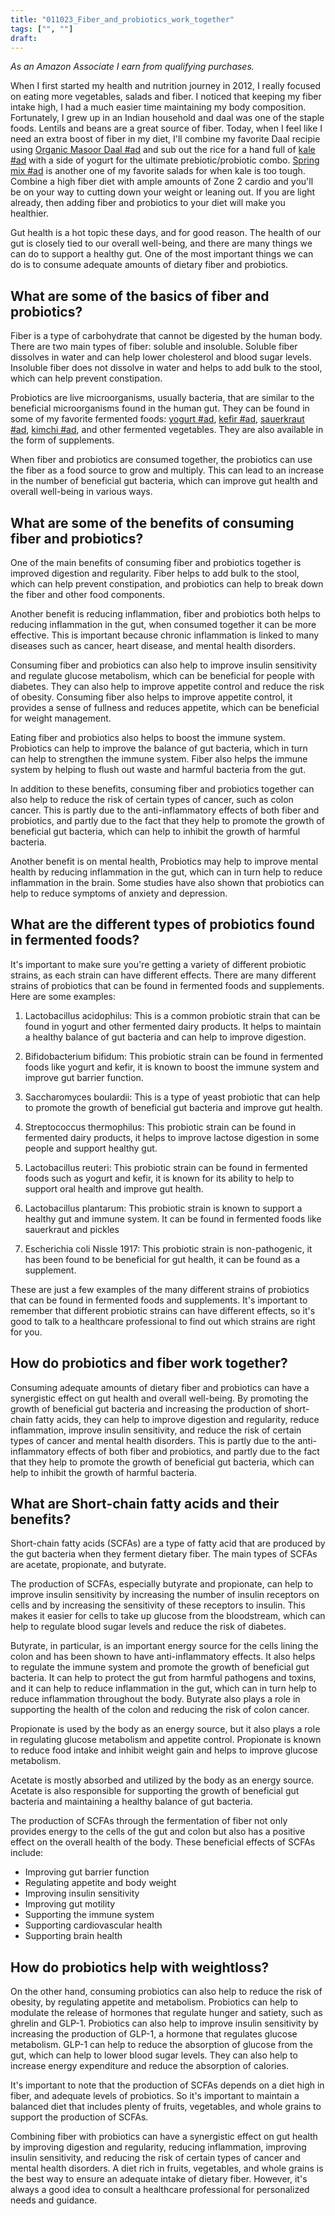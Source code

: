 ```yaml
---
title: "011023_Fiber_and_probiotics_work_together"
tags: ["", ""]
draft: 
---
```


*As an Amazon Associate I earn from qualifying purchases.*

When I first started my health and nutrition journey in 2012, I really focused on eating more vegetables, salads and fiber. I noticed that keeping my fiber intake high, I had a much easier time maintaining my body composition. Fortunately, I grew up in an Indian household and daal was one of the staple foods. Lentils and beans are a great source of fiber. Today, when I feel like I need an extra boost of fiber in my diet, I'll combine my favorite Daal recipie using [Organic Masoor Daal #ad](https://amzn.to/3W33RfA) and sub out the rice for a hand full of [kale #ad](https://amzn.to/3Xfz7Ji) with a side of yogurt for the ultimate prebiotic/probiotic combo. [Spring mix #ad](https://amzn.to/3GUS66L) is another one of my favorite salads for when kale is too tough. Combine a high fiber diet with ample amounts of Zone 2 cardio and you'll be on your way to cutting down your weight or leaning out. If you are light already, then adding fiber and probiotics to your diet will make you healthier. 

Gut health is a hot topic these days, and for good reason. The health of our gut is closely tied to our overall well-being, and there are many things we can do to support a healthy gut. One of the most important things we can do is to consume adequate amounts of dietary fiber and probiotics.

## What are some of the basics of fiber and probiotics?

Fiber is a type of carbohydrate that cannot be digested by the human body. There are two main types of fiber: soluble and insoluble. Soluble fiber dissolves in water and can help lower cholesterol and blood sugar levels. Insoluble fiber does not dissolve in water and helps to add bulk to the stool, which can help prevent constipation.

Probiotics are live microorganisms, usually bacteria, that are similar to the beneficial microorganisms found in the human gut. They can be found in some of my favorite fermented foods: [yogurt #ad](https://amzn.to/3X0SSEZ), [kefir #ad](https://amzn.to/3GvWckj), [sauerkraut #ad](https://amzn.to/3ZiNrTg), [kimchi #ad](https://amzn.to/3GS5gBA), and other fermented vegetables. They are also available in the form of supplements.

When fiber and probiotics are consumed together, the probiotics can use the fiber as a food source to grow and multiply. This can lead to an increase in the number of beneficial gut bacteria, which can improve gut health and overall well-being in various ways.

## What are some of the benefits of consuming fiber and probiotics?

One of the main benefits of consuming fiber and probiotics together is improved digestion and regularity. Fiber helps to add bulk to the stool, which can help prevent constipation, and probiotics can help to break down the fiber and other food components.

Another benefit is reducing inflammation, fiber and probiotics both helps to reducing inflammation in the gut, when consumed together it can be more effective. This is important because chronic inflammation is linked to many diseases such as cancer, heart disease, and mental health disorders.

Consuming fiber and probiotics can also help to improve insulin sensitivity and regulate glucose metabolism, which can be beneficial for people with diabetes. They can also help to improve appetite control and reduce the risk of obesity. Consuming fiber also helps to improve appetite control, it provides a sense of fullness and reduces appetite, which can be beneficial for weight management.

Eating fiber and probiotics also helps to boost the immune system. Probiotics can help to improve the balance of gut bacteria, which in turn can help to strengthen the immune system. Fiber also helps the immune system by helping to flush out waste and harmful bacteria from the gut.

In addition to these benefits, consuming fiber and probiotics together can also help to reduce the risk of certain types of cancer, such as colon cancer. This is partly due to the anti-inflammatory effects of both fiber and probiotics, and partly due to the fact that they help to promote the growth of beneficial gut bacteria, which can help to inhibit the growth of harmful bacteria.

Another benefit is on mental health, Probiotics may help to improve mental health by reducing inflammation in the gut, which can in turn help to reduce inflammation in the brain. Some studies have also shown that probiotics can help to reduce symptoms of anxiety and depression.

## What are the different types of probiotics found in fermented foods?

It's important to make sure you're getting a variety of different probiotic strains, as each strain can have different effects. There are many different strains of probiotics that can be found in fermented foods and supplements. Here are some examples:

1.  Lactobacillus acidophilus: This is a common probiotic strain that can be found in yogurt and other fermented dairy products. It helps to maintain a healthy balance of gut bacteria and can help to improve digestion.
    
2.  Bifidobacterium bifidum: This probiotic strain can be found in fermented foods like yogurt and kefir, it is known to boost the immune system and improve gut barrier function.
    
3.  Saccharomyces boulardii: This is a type of yeast probiotic that can help to promote the growth of beneficial gut bacteria and improve gut health.
    
4.  Streptococcus thermophilus: This probiotic strain can be found in fermented dairy products, it helps to improve lactose digestion in some people and support healthy gut.
    
5.  Lactobacillus reuteri: This probiotic strain can be found in fermented foods such as yogurt and kefir, it is known for its ability to help to support oral health and improve gut health.
    
6.  Lactobacillus plantarum: This probiotic strain is known to support a healthy gut and immune system. It can be found in fermented foods like sauerkraut and pickles
    
7.  Escherichia coli Nissle 1917: This probiotic strain is non-pathogenic, it has been found to be beneficial for gut health, it can be found as a supplement.
    
These are just a few examples of the many different strains of probiotics that can be found in fermented foods and supplements. It's important to remember that different probiotic strains can have different effects, so it's good to talk to a healthcare professional to find out which strains are right for you.

## How do probiotics and fiber work together?

Consuming adequate amounts of dietary fiber and probiotics can have a synergistic effect on gut health and overall well-being. By promoting the growth of beneficial gut bacteria and increasing the production of short-chain fatty acids, they can help to improve digestion and regularity, reduce inflammation, improve insulin sensitivity, and reduce the risk of certain types of cancer and mental health disorders. This is partly due to the anti-inflammatory effects of both fiber and probiotics, and partly due to the fact that they help to promote the growth of beneficial gut bacteria, which can help to inhibit the growth of harmful bacteria.

## What are Short-chain fatty acids and their benefits?

Short-chain fatty acids (SCFAs) are a type of fatty acid that are produced by the gut bacteria when they ferment dietary fiber. The main types of SCFAs are acetate, propionate, and butyrate.

The production of SCFAs, especially butyrate and propionate, can help to improve insulin sensitivity by increasing the number of insulin receptors on cells and by increasing the sensitivity of these receptors to insulin. This makes it easier for cells to take up glucose from the bloodstream, which can help to regulate blood sugar levels and reduce the risk of diabetes.

Butyrate, in particular, is an important energy source for the cells lining the colon and has been shown to have anti-inflammatory effects. It also helps to regulate the immune system and promote the growth of beneficial gut bacteria. It can help to protect the gut from harmful pathogens and toxins, and it can help to reduce inflammation in the gut, which can in turn help to reduce inflammation throughout the body. Butyrate also plays a role in supporting the health of the colon and reducing the risk of colon cancer.

Propionate is used by the body as an energy source, but it also plays a role in regulating glucose metabolism and appetite control. Propionate is known to reduce food intake and inhibit weight gain and helps to improve glucose metabolism.

Acetate is mostly absorbed and utilized by the body as an energy source. Acetate is also responsible for supporting the growth of beneficial gut bacteria and maintaining a healthy balance of gut bacteria.

The production of SCFAs through the fermentation of fiber not only provides energy to the cells of the gut and colon but also has a positive effect on the overall health of the body. These beneficial effects of SCFAs include:

-   Improving gut barrier function
-   Regulating appetite and body weight
-   Improving insulin sensitivity
-   Improving gut motility
-   Supporting the immune system
-   Supporting cardiovascular health
-   Supporting brain health

## How do probiotics help with weightloss?

On the other hand, consuming probiotics can also help to reduce the risk of obesity, by regulating appetite and metabolism. Probiotics can help to modulate the release of hormones that regulate hunger and satiety, such as ghrelin and GLP-1. Probiotics can also help to improve insulin sensitivity by increasing the production of GLP-1, a hormone that regulates glucose metabolism. GLP-1 can help to reduce the absorption of glucose from the gut, which can help to lower blood sugar levels. They can also help to increase energy expenditure and reduce the absorption of calories.

It's important to note that the production of SCFAs depends on a diet high in fiber, and adequate levels of probiotics. So it's important to maintain a balanced diet that includes plenty of fruits, vegetables, and whole grains to support the production of SCFAs.

Combining fiber with probiotics can have a synergistic effect on gut health by improving digestion and regularity, reducing inflammation, improving insulin sensitivity, and reducing the risk of certain types of cancer and mental health disorders. A diet rich in fruits, vegetables, and whole grains is the best way to ensure an adequate intake of dietary fiber. However, it's always a good idea to consult a healthcare professional for personalized needs and guidance.